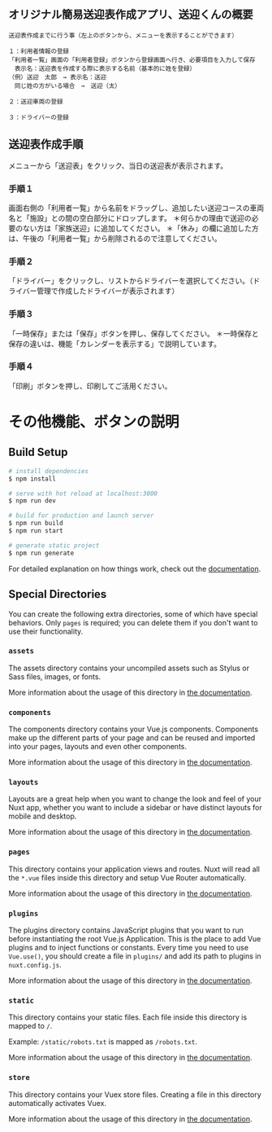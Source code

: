## オリジナル簡易送迎表作成アプリ、送迎くんの概要

```
送迎表作成までに行う事（左上のボタンから、メニューを表示することができます）

１：利用者情報の登録
「利用者一覧」画面の「利用者登録」ボタンから登録画面へ行き、必要項目を入力して保存
　表示名：送迎表を作成する際に表示する名前（基本的に姓を登録）
（例）送迎　太郎　→ 表示名：送迎
　同じ姓の方がいる場合　→　送迎（太）

２：送迎車両の登録

３：ドライバーの登録
```

## 送迎表作成手順

メニューから「送迎表」をクリック、当日の送迎表が表示されます。

### 手順１

画面右側の「利用者一覧」から名前をドラッグし、追加したい送迎コースの車両名と「施設」との間の空白部分にドロップします。
＊何らかの理由で送迎の必要のない方は「家族送迎」に追加してください。
＊「休み」の欄に追加した方は、午後の「利用者一覧」から削除されるので注意してください。

### 手順２

「ドライバー」をクリックし、リストからドライバーを選択してください。（ドライバー管理で作成したドライバーが表示されます）

### 手順３

「一時保存」または「保存」ボタンを押し、保存してください。
＊一時保存と保存の違いは、機能「カレンダーを表示する」で説明しています。

### 手順４

「印刷」ボタンを押し、印刷してご活用ください。

# その他機能、ボタンの説明

## Build Setup

```bash
# install dependencies
$ npm install

# serve with hot reload at localhost:3000
$ npm run dev

# build for production and launch server
$ npm run build
$ npm run start

# generate static project
$ npm run generate
```

For detailed explanation on how things work, check out the [documentation](https://nuxtjs.org).

## Special Directories

You can create the following extra directories, some of which have special behaviors. Only `pages` is required; you can delete them if you don't want to use their functionality.

### `assets`

The assets directory contains your uncompiled assets such as Stylus or Sass files, images, or fonts.

More information about the usage of this directory in [the documentation](https://nuxtjs.org/docs/2.x/directory-structure/assets).

### `components`

The components directory contains your Vue.js components. Components make up the different parts of your page and can be reused and imported into your pages, layouts and even other components.

More information about the usage of this directory in [the documentation](https://nuxtjs.org/docs/2.x/directory-structure/components).

### `layouts`

Layouts are a great help when you want to change the look and feel of your Nuxt app, whether you want to include a sidebar or have distinct layouts for mobile and desktop.

More information about the usage of this directory in [the documentation](https://nuxtjs.org/docs/2.x/directory-structure/layouts).

### `pages`

This directory contains your application views and routes. Nuxt will read all the `*.vue` files inside this directory and setup Vue Router automatically.

More information about the usage of this directory in [the documentation](https://nuxtjs.org/docs/2.x/get-started/routing).

### `plugins`

The plugins directory contains JavaScript plugins that you want to run before instantiating the root Vue.js Application. This is the place to add Vue plugins and to inject functions or constants. Every time you need to use `Vue.use()`, you should create a file in `plugins/` and add its path to plugins in `nuxt.config.js`.

More information about the usage of this directory in [the documentation](https://nuxtjs.org/docs/2.x/directory-structure/plugins).

### `static`

This directory contains your static files. Each file inside this directory is mapped to `/`.

Example: `/static/robots.txt` is mapped as `/robots.txt`.

More information about the usage of this directory in [the documentation](https://nuxtjs.org/docs/2.x/directory-structure/static).

### `store`

This directory contains your Vuex store files. Creating a file in this directory automatically activates Vuex.

More information about the usage of this directory in [the documentation](https://nuxtjs.org/docs/2.x/directory-structure/store).
